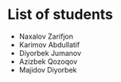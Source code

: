 # List of students
- Naxalov Zarifjon
- Karimov Abdullatif
- Diyorbek Jumanov
- Azizbek Qozoqov
- Majidov Diyorbek